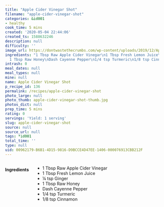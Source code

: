 ```yaml
---
title: "Apple Cider Vinegar Shot"
filename: "apple-cider-vinegar-shot"
categories: &id001
- healthy
cook_time: 5 mins
created: '2020-05-04 22:44:06'
created_ts: 1588632246
description: null
difficulty: ''
image_url: https://dontwastethecrumbs.com/wp-content/uploads/2019/12/Apple-Cider-Vinegar-Detox-Cover-100x133.jpg
ingredients: "1 Tbsp Raw Apple Cider Vinegar\n1 Tbsp Fresh Lemon Juice\n\xBC tsp Ginger\n\
  1 Tbsp Raw Honey\nDash Cayenne Pepper\n1/4 tsp Turmeric\n1/8 tsp Cinnamon"
intrash: 0
meal_dates: null
meal_types: null
mine: null
name: Apple Cider Vinegar Shot
p_recipe_id: 136
permalink: /recipes/apple-cider-vinegar-shot
photo_large: null
photo_thumb: apple-cider-vinegar-shot-thumb.jpg
photos_dict: null
prep_time: 5 mins
rating: 0
servings: 'Yield: 1 serving'
slug: apple-cider-vinegar-shot
source: null
source_url: null
tags: *id001
total_time: ''
type: null
uid: 00962179-B6B1-4D15-9816-D9BCCE4D47EE-1406-000076913CBB212F
---
```

<div class="large-8 medium-7 columns" id="writeup">	</div><!-- #writeup -->
</div><!-- #row-one -->
<div class="row" id="row-two">	<div class="medium-4 small-5 columns" id="ingredients"><h4>Ingredients</h4><div class="box box-ingredients content"><ul>
<li>1 Tbsp Raw Apple Cider Vinegar</li>
<li>1 Tbsp Fresh Lemon Juice</li>
<li>¼ tsp Ginger</li>
<li>1 Tbsp Raw Honey</li>
<li>Dash Cayenne Pepper</li>
<li>1/4 tsp Turmeric</li>
<li>1/8 tsp Cinnamon</li>
</ul>
</div>	</div>	<div class="medium-6 small-7 columns" id="directions">	</div>